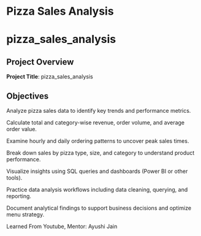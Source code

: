 # Pizza Sales Analysis
# pizza_sales_analysis
## Project Overview
**Project Title**: pizza_sales_analysis
## Objectives

 Analyze pizza sales data to identify key trends and performance metrics.

 Calculate total and category-wise revenue, order volume, and average order value.

 Examine hourly and daily ordering patterns to uncover peak sales times.

 Break down sales by pizza type, size, and category to understand product performance.

 Visualize insights using SQL queries and dashboards (Power BI or other tools).

 Practice data analysis workflows including data cleaning, querying, and reporting.

 Document analytical findings to support business decisions and optimize menu strategy.



Learned From Youtube, Mentor: Ayushi Jain 
